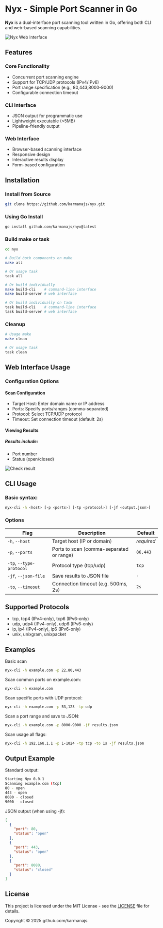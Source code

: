 # Nyx - Simple Port Scanner in Go

**Nyx** is a dual-interface port scanning tool written in Go, offering both CLI and web-based scanning capabilities.

![Nyx Web Interface](screenshots/web-interface.png)

## Features

### Core Functionality
- Concurrent port scanning engine
- Support for TCP/UDP protocols (IPv4/IPv6)
- Port range specification (e.g., 80,443,8000-9000)
- Configurable connection timeout

### CLI Interface
- JSON output for programmatic use
- Lightweight executable (<5MB)
- Pipeline-friendly output

### Web Interface
- Browser-based scanning interface
- Responsive design
- Interactive results display
- Form-based configuration


## Installation

### Install from Source
```bash
git clone https://github.com/karmanajs/nyx.git
```

### Using Go Install
```bash
go install github.com/karmanajs/nyx@latest
```

### Build make or task
```bash
cd nyx

# Build both components on make
make all

# Or usage task
task all

# Or build individually
make build-cli    # command-line interface
make build-server # web interface

# Or build individually on task
task build-cli    # command-line interface
task build-server # web interface
```

### Cleanup
```bash
# Usage make
make clean

# Or usage task
task clean
```

## Web Interface Usage

### Configuration Options

#### Scan Configuration
- Target Host: Enter domain name or IP address
- Ports: Specify ports/ranges (comma-separated)
- Protocol: Select TCP/UDP protocol
- Timeout: Set connection timeout (default: 2s)

#### Viewing Results

##### Results include:
- Port number
- Status (open/closed)

![Check result](screenshots/check-result.png)


## CLI Usage

### Basic syntax:
```bash
nyx-cli -h <host> [-p <ports>] [-tp <protocol>] [-jf <output.json>]
```


### Options

| Flag               | Description                              | Default   |
|--------------------|------------------------------------------|-----------|
| `-h`, `--host`     | Target host (IP or domain)               | *required*|
| `-p`, `--ports`    | Ports to scan (comma-separated or range) | `80,443`  |
| `-tp`, `--type-protocol` | Protocol type (tcp/udp)            | `tcp`     |
| `-jf`, `--json-file`	| Save results to JSON file	            | `- `      |
| `-to`, `--timeout` 	|Connection timeout (e.g. 500ms, 2s)	| `2s`      |

## Supported Protocols
- tcp, tcp4 (IPv4-only), tcp6 (IPv6-only)
- udp, udp4 (IPv4-only), udp6 (IPv6-only)
- ip, ip4 (IPv4-only), ip6 (IPv6-only)
- unix, unixgram, unixpacket

## Examples

Basic scan
```bash
nyx-cli -h example.com -p 22,80,443
```

Scan common ports on example.com:
```bash
nyx-cli -h example.com
```

Scan specific ports with UDP protocol:
```bash
nyx-cli -h example.com -p 53,123 -tp udp
```

Scan a port range and save to JSON:
```bash
nyx-cli -h example.com -p 8000-9000 -jf results.json
```

Scan usage all flags:
```bash
nyx-cli -h 192.168.1.1 -p 1-1024 -tp tcp -to 1s -jf results.json
```

## Output Example
Standard output:
```bash
Starting Nyx 0.0.1
Scanning example.com (tcp)
80 - open
443 - open
8080 - closed
9000 - closed
```
JSON output (when using -jf):
```json
[
  {
    "port": 80,
    "status": "open"
  },
  {
    "port": 443,
    "status": "open"
  },
  {
    "port": 8080,
    "status": "closed"
  }
]
```

## License
This project is licensed under the MIT License - see the [LICENSE](LICENSE) file for details.

Copyright © 2025 github.com/karmanajs
